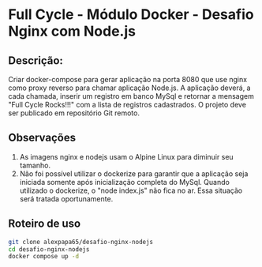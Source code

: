 # Full Cycle - Módulo Docker - Desafio Nginx com Node.js

## Descrição:

Criar docker-compose para gerar aplicação na porta 8080 que use nginx como proxy reverso para chamar aplicação Node.js. A aplicação deverá, a cada chamada, inserir um registro em banco MySql e retornar a mensagem "Full Cycle Rocks!!!" com a lista de registros cadastrados. O projeto deve ser publicado em repositório Git remoto.

## Observações

1. As imagens nginx e nodejs usam o Alpine Linux para diminuir seu tamanho.
2. Não foi possível utilizar o dockerize para garantir que a aplicação seja iniciada somente após inicialização completa do MySql. Quando utilizado o dockerize, o "node index.js" não fica no ar. Essa situação será tratada oportunamente.

## Roteiro de uso

```bash
git clone alexpapa65/desafio-nginx-nodejs
cd desafio-nginx-nodejs
docker compose up -d
```

